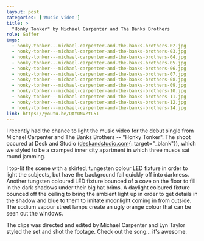 ```yaml
---
layout: post
categories: ['Music Video']
title: >
  "Honky Tonker" by Michael Carpenter and The Banks Brothers
role: Gaffer
imgs: 
  - honky-tonker---michael-carpenter-and-the-banks-brothers-02.jpg
  - honky-tonker---michael-carpenter-and-the-banks-brothers-03.jpg
  - honky-tonker---michael-carpenter-and-the-banks-brothers-04.jpg
  - honky-tonker---michael-carpenter-and-the-banks-brothers-05.jpg
  - honky-tonker---michael-carpenter-and-the-banks-brothers-06.jpg
  - honky-tonker---michael-carpenter-and-the-banks-brothers-07.jpg
  - honky-tonker---michael-carpenter-and-the-banks-brothers-08.jpg
  - honky-tonker---michael-carpenter-and-the-banks-brothers-09.jpg
  - honky-tonker---michael-carpenter-and-the-banks-brothers-10.jpg
  - honky-tonker---michael-carpenter-and-the-banks-brothers-11.jpg
  - honky-tonker---michael-carpenter-and-the-banks-brothers-12.jpg
  - honky-tonker---michael-carpenter-and-the-banks-brothers-14.jpg
link: https://youtu.be/QAtONVZtL5I
---
```


I recently had the chance to light the music video for the debut single from Michael Carpenter and The Banks Brothers -- "Honky Tonker". The shoot occured at Desk and Studio ([deskandstudio.com](https://www.deskandstudio.com/){: target="_blank"}), which we styled to be a cramped inner city apartment in which three musos sat round jamming.

I top-lit the scene with a skirted, tungesten colour LED fixture in order to light the subjects, but have the background fall quickly off into darkness. Another tungsten coloured LED fixture bounced of a cove on the floor to fill in the dark shadows under their big hat brims. A daylight coloured fixture bounced off the ceiling to bring the ambient light up in order to get details in the shadow and blue to them to imitate moonlight coming in from outside. The sodium vapour street lamps create an ugly orange colour that can be seen out the windows.

The clips was directed and edited by Michael Carpenter and Lyn Taylor styled the set and shot the footage. Check out the song... it's awesome.
